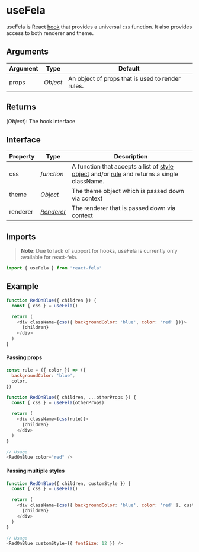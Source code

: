 # useFela

useFela is React [hook](https://reactjs.org/docs/hooks-intro.html) that provides a universal `css` function. It also provides access to both renderer and theme.

## Arguments

| Argument | Type | Default | 
| --- | --- | --- |
| props | *Object* | An object of props that is used to render rules. |

## Returns
(*Object*): The hook interface

## Interface
| Property | Type | Description |
| --- | --- | --- |
| css | *function* | A function that accepts a list of [style object](../basics/Rules.md#styleobject) and/or [rule](../basics/Rules.md) and returns a single className. |
| theme | *Object* | The theme object which is passed down via context |
| renderer | *[Renderer](../../basics/Renderer.md)* | The renderer that is passed down via context |

## Imports
> **Note**: Due to lack of support for hooks, useFela is currently only available for react-fela.
```javascript
import { useFela } from 'react-fela'
```

## Example
```javascript
function RedOnBlue({ children }) {
  const { css } = useFela()

  return (
    <div className={css({ backgroundColor: 'blue', color: 'red' })}>
      {children}
    </div>
  )
}
```

#### Passing props
```javascript
const rule = ({ color }) => ({
  backgroundColor: 'blue',
  color,
})

function RedOnBlue({ children, ...otherProps }) {
  const { css } = useFela(otherProps)

  return (
    <div className={css(rule)}>
      {children}
    </div>
  )
}

// Usage
<RedOnBlue color="red" /> 
```

#### Passing multiple styles
```javascript
function RedOnBlue({ children, customStyle }) {
  const { css } = useFela()

  return (
    <div className={css({ backgroundColor: 'blue', color: 'red' }, customStyle)}>
      {children}
    </div>
  )
}

// Usage
<RedOnBlue customStyle={{ fontSize: 12 }} /> 
```